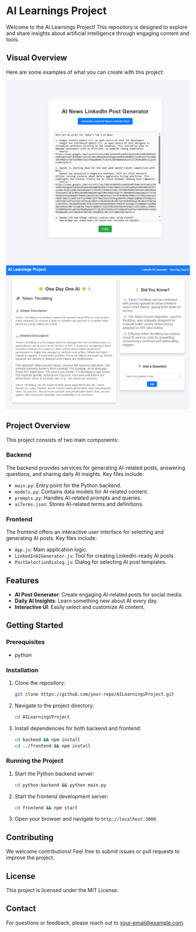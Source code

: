 # AI Learnings Project

Welcome to the AI Learnings Project! This repository is designed to explore and share insights about artificial intelligence through engaging content and tools.

## Visual Overview

Here are some examples of what you can create with this project:

![LinkedIn Generator Sample](linkedin-generator-sample.png)
![One Day One AI Sample](OneDayOneAI-sample.png)

## Project Overview

This project consists of two main components:

### Backend
The backend provides services for generating AI-related posts, answering questions, and sharing daily AI insights. Key files include:
- `main.py`: Entry point for the Python backend.
- `models.py`: Contains data models for AI-related content.
- `prompts.py`: Handles AI-related prompts and queries.
- `aiTerms.json`: Stores AI-related terms and definitions.

### Frontend
The frontend offers an interactive user interface for selecting and generating AI posts. Key files include:
- `App.js`: Main application logic.
- `LinkedInAIGenerator.js`: Tool for creating LinkedIn-ready AI posts.
- `PostSelectionDialog.js`: Dialog for selecting AI post templates.

## Features
- **AI Post Generator**: Create engaging AI-related posts for social media.
- **Daily AI Insights**: Learn something new about AI every day.
- **Interactive UI**: Easily select and customize AI content.

## Getting Started

### Prerequisites
- python

### Installation
1. Clone the repository:
   ```bash
   git clone https://github.com/your-repo/AILearningsProject.git
   ```
2. Navigate to the project directory:
   ```bash
   cd AILearningsProject
   ```
3. Install dependencies for both backend and frontend:
   ```bash
   cd backend && npm install
   cd ../frontend && npm install
   ```

### Running the Project
1. Start the Python backend server:
   ```bash
   cd python-backend && python main.py
   ```
2. Start the frontend development server:
   ```bash
   cd frontend && npm start
   ```

3. Open your browser and navigate to `http://localhost:3000`.

## Contributing
We welcome contributions! Feel free to submit issues or pull requests to improve the project.

## License
This project is licensed under the MIT License.

## Contact
For questions or feedback, please reach out to [your-email@example.com](mailto:your-email@example.com).

